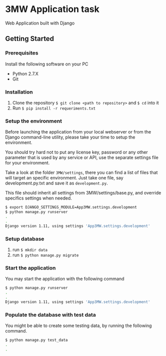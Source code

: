 # 3MW Application task

Web Application built with Django

## Getting Started

### Prerequisites

Install the following software on your PC
- Python 2.7.X
- Git

### Installation 

1. Clone the repository `$ git clone <path to repository>` and `$ cd` into it
2. Run `$ pip install -r requeriments.txt`

### Setup the environment

Before launching the application from your local webserver or from the Django command-line utility, please take your time to setup the environment.

You should try hard not to put any license key, password or any other parameter that is used by any service or API, use the separate settings file for your environment.

Take a look at the folder `3MW/settings`, there you can find a list of files that will target an specific environment. Just take one file, say development.py.txt and save it as `development.py`.

This file should inherit all settings from 3MW/settings/base.py, and override specifics settings when needed.

```bash
$ export DJANGO_SETTINGS_MODULE=App3MW.settings.development
$ python manage.py runserver
.
.
Django version 1.11, using settings 'App3MW.settings.development'
```
### Setup database

1. run `$ mkdir data`
2. run `$ python manage.py migrate`

### Start the application

You may start the application with the following command

```bash
$ python manage.py runserver
.
.
Django version 1.11, using settings 'App3MW.settings.development'
```

### Populate the database with test data

You might be able to create some testing data, by running the following command.

```bash
$ python manage.py test_data
.
.
```
